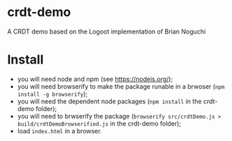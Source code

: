 # crdt-demo
A CRDT demo based on the Logoot implementation of Brian Noguchi

# Install
- you will need node and npm (see https://nodejs.org/);
- you will need browserify to make the package runable in a brwoser (`npm install -g browserify`);
- you will need the dependent node packages (`npm install` in the crdt-demo folder);
- you will need to brwserify the package (`browserify src/crdtDemo.js > build/crdtDemoBrowserified.js` in the crdt-demo folder);
- load `index.html` in a browser.

